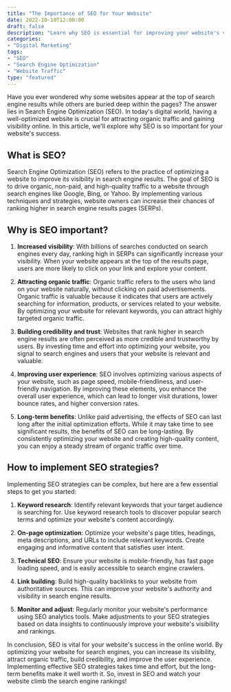 ```yaml
--- 
title: "The Importance of SEO for Your Website" 
date: 2022-10-10T12:00:00 
draft: false 
description: "Learn why SEO is essential for improving your website's visibility and attracting organic traffic." 
categories: 
- "Digital Marketing" 
tags: 
- "SEO" 
- "Search Engine Optimization" 
- "Website Traffic" 
type: "featured" 
--- 
```


Have you ever wondered why some websites appear at the top of search engine results while others are buried deep within the pages? The answer lies in Search Engine Optimization (SEO). In today's digital world, having a well-optimized website is crucial for attracting organic traffic and gaining visibility online. In this article, we'll explore why SEO is so important for your website's success.

## What is SEO?

Search Engine Optimization (SEO) refers to the practice of optimizing a website to improve its visibility in search engine results. The goal of SEO is to drive organic, non-paid, and high-quality traffic to a website through search engines like Google, Bing, or Yahoo. By implementing various techniques and strategies, website owners can increase their chances of ranking higher in search engine results pages (SERPs).

## Why is SEO important?

1. **Increased visibility**: With billions of searches conducted on search engines every day, ranking high in SERPs can significantly increase your visibility. When your website appears at the top of the results page, users are more likely to click on your link and explore your content.

2. **Attracting organic traffic**: Organic traffic refers to the users who land on your website naturally, without clicking on paid advertisements. Organic traffic is valuable because it indicates that users are actively searching for information, products, or services related to your website. By optimizing your website for relevant keywords, you can attract highly targeted organic traffic.

3. **Building credibility and trust**: Websites that rank higher in search engine results are often perceived as more credible and trustworthy by users. By investing time and effort into optimizing your website, you signal to search engines and users that your website is relevant and valuable.

4. **Improving user experience**: SEO involves optimizing various aspects of your website, such as page speed, mobile-friendliness, and user-friendly navigation. By improving these elements, you enhance the overall user experience, which can lead to longer visit durations, lower bounce rates, and higher conversion rates.

5. **Long-term benefits**: Unlike paid advertising, the effects of SEO can last long after the initial optimization efforts. While it may take time to see significant results, the benefits of SEO can be long-lasting. By consistently optimizing your website and creating high-quality content, you can enjoy a steady stream of organic traffic over time.

## How to implement SEO strategies?

Implementing SEO strategies can be complex, but here are a few essential steps to get you started:

1. **Keyword research**: Identify relevant keywords that your target audience is searching for. Use keyword research tools to discover popular search terms and optimize your website's content accordingly.

2. **On-page optimization**: Optimize your website's page titles, headings, meta descriptions, and URLs to include relevant keywords. Create engaging and informative content that satisfies user intent.

3. **Technical SEO**: Ensure your website is mobile-friendly, has fast page loading speed, and is easily accessible to search engine crawlers.

4. **Link building**: Build high-quality backlinks to your website from authoritative sources. This can improve your website's authority and visibility in search engine results.

5. **Monitor and adjust**: Regularly monitor your website's performance using SEO analytics tools. Make adjustments to your SEO strategies based on data insights to continuously improve your website's visibility and rankings.

In conclusion, SEO is vital for your website's success in the online world. By optimizing your website for search engines, you can increase its visibility, attract organic traffic, build credibility, and improve the user experience. Implementing effective SEO strategies takes time and effort, but the long-term benefits make it well worth it. So, invest in SEO and watch your website climb the search engine rankings!

